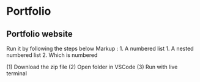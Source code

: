 # Portfolio
## Portfolio website
Run it by following the steps below 
 Markup : 1. A numbered list
              1. A nested numbered list
              2. Which is numbered
              
(1) Download the zip file 
(2) Open folder in VSCode 
(3) Run with live terminal 
